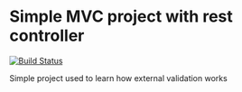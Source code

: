 # Simple MVC project with rest controller

[![Build Status](https://travis-ci.com/projektMleko/mcv-test.svg?branch=master)](https://travis-ci.com/projektMleko/mcv-test)

Simple project used to learn how external validation works



